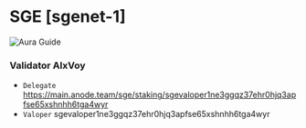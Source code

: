 # SGE [sgenet-1]
![Aura Guide](https://github.com/Voynitskiy/Voynitskiy/blob/main/testnet/SGE/SGE.png)
### Validator AlxVoy
* `Delegate` https://main.anode.team/sge/staking/sgevaloper1ne3ggqz37ehr0hjq3apfse65xshnhh6tga4wyr
* `Valoper` sgevaloper1ne3ggqz37ehr0hjq3apfse65xshnhh6tga4wyr
